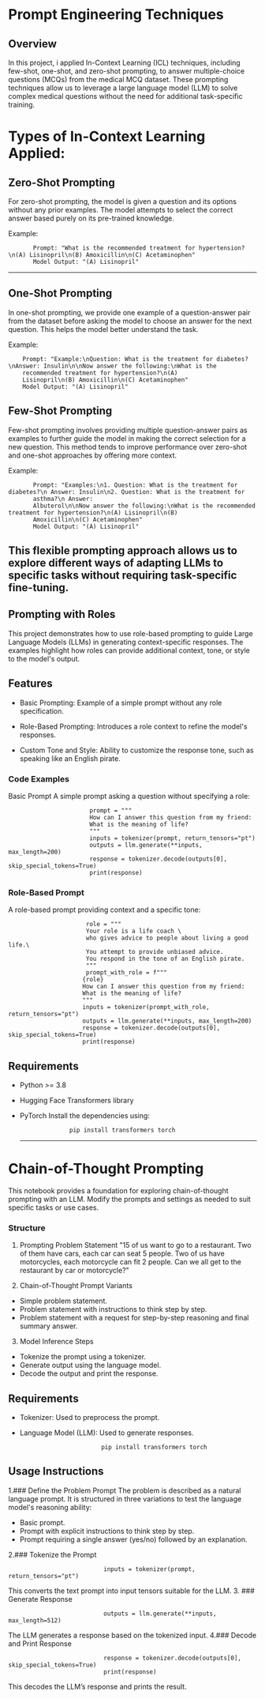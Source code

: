# Prompt Engineering Techniques

## Overview
In this project, i applied In-Context Learning (ICL) techniques, including few-shot, one-shot, and zero-shot prompting,
to answer multiple-choice questions (MCQs) from the medical MCQ dataset.
These prompting techniques allow us to leverage a large language model (LLM) to solve complex medical questions without the need for additional task-specific training.

# Types of In-Context Learning Applied:
## Zero-Shot Prompting
For zero-shot prompting, the model is given a question and its options without any prior examples.
The model attempts to select the correct answer based purely on its pre-trained knowledge.

Example:

           Prompt: "What is the recommended treatment for hypertension?\n(A) Lisinopril\n(B) Amoxicillin\n(C) Acetaminophen"
           Model Output: "(A) Lisinopril"
-----------------------------
## One-Shot Prompting
In one-shot prompting, we provide one example of a question-answer pair from the dataset before asking the model to choose an answer for the next question. 
This helps the model better understand the task.

Example:

        Prompt: "Example:\nQuestion: What is the treatment for diabetes?\nAnswer: Insulin\n\nNow answer the following:\nWhat is the 
        recommended treatment for hypertension?\n(A)
        Lisinopril\n(B) Amoxicillin\n(C) Acetaminophen"
        Model Output: "(A) Lisinopril"


## Few-Shot Prompting
Few-shot prompting involves providing multiple question-answer pairs as examples to further guide the model in making the correct selection for a new question.
This method tends to improve performance over zero-shot and one-shot approaches by offering more context.

Example:

           Prompt: "Examples:\n1. Question: What is the treatment for diabetes?\n Answer: Insulin\n2. Question: What is the treatment for 
           asthma?\n Answer: 
           Albuterol\n\nNow answer the following:\nWhat is the recommended treatment for hypertension?\n(A) Lisinopril\n(B) 
           Amoxicillin\n(C) Acetaminophen"
           Model Output: "(A) Lisinopril"

This flexible prompting approach allows us to explore different ways of adapting LLMs to specific tasks without requiring task-specific fine-tuning.
--------------------------------------------
## Prompting with Roles

This project demonstrates how to use role-based prompting to guide Large Language Models (LLMs) in generating context-specific responses. The examples highlight how roles can provide additional context, tone, or style to the model's output.
## Features

- Basic Prompting: Example of a simple prompt without any role specification.

- Role-Based Prompting: Introduces a role context to refine the model's responses.

- Custom Tone and Style: Ability to customize the response tone, such as speaking like an English pirate.
### Code Examples

Basic Prompt
A simple prompt asking a question without specifying a role:

                           prompt = """
                           How can I answer this question from my friend:
                           What is the meaning of life?
                           """
                           inputs = tokenizer(prompt, return_tensors="pt")
                           outputs = llm.generate(**inputs, max_length=200)
                           response = tokenizer.decode(outputs[0], skip_special_tokens=True)
                           print(response)
### Role-Based Prompt
A role-based prompt providing context and a specific tone:

                          role = """
                          Your role is a life coach \
                          who gives advice to people about living a good life.\
                          You attempt to provide unbiased advice.
                          You respond in the tone of an English pirate.
                          """
                          prompt_with_role = f"""
                         {role}
                         How can I answer this question from my friend:
                         What is the meaning of life?
                         """
                         inputs = tokenizer(prompt_with_role, return_tensors="pt")
                         outputs = llm.generate(**inputs, max_length=200)
                         response = tokenizer.decode(outputs[0], skip_special_tokens=True)
                         print(response)
## Requirements
- Python >= 3.8
- Hugging Face Transformers library
- PyTorch
Install the dependencies using:

                    pip install transformers torch
  ---------------------------------------------------------------------------------------------------------
# Chain-of-Thought Prompting
This notebook provides a foundation for exploring chain-of-thought prompting with an LLM. Modify the prompts and settings as needed to suit specific tasks or use cases.
### Structure

1. Prompting Problem Statement
"15 of us want to go to a restaurant. Two of them have cars, each car can seat 5 people. Two of us have motorcycles, each motorcycle can fit 2 people. Can we all get to the restaurant by car or motorcycle?"

2. Chain-of-Thought Prompt Variants
- Simple problem statement.
- Problem statement with instructions to think step by step.
- Problem statement with a request for step-by-step reasoning and final summary answer.
3. Model Inference Steps
- Tokenize the prompt using a tokenizer.
- Generate output using the language model.
- Decode the output and print the response.
## Requirements
- Tokenizer: Used to preprocess the prompt.
- Language Model (LLM): Used to generate responses.

                             pip install transformers torch
  
## Usage Instructions

1.### Define the Problem Prompt
The problem is described as a natural language prompt. It is structured in three variations to test the language model's reasoning ability:
- Basic prompt.
- Prompt with explicit instructions to think step by step.
- Prompt requiring a single answer (yes/no) followed by an explanation.

2.### Tokenize the Prompt

                               inputs = tokenizer(prompt, return_tensors="pt")
   This converts the text prompt into input tensors suitable for the LLM.
3. ### Generate Response

                               outputs = llm.generate(**inputs, max_length=512)
 The LLM generates a response based on the tokenized input.
 4.### Decode and Print Response

                               response = tokenizer.decode(outputs[0], skip_special_tokens=True)
                               print(response)
  This decodes the LLM’s response and prints the result.                             
